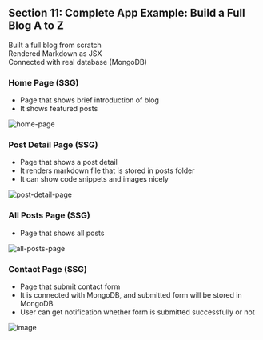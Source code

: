## Section 11: Complete App Example: Build a Full Blog A to Z

Built a full blog from scratch <br/>
Rendered Markdown as JSX <br/>
Connected with real database (MongoDB) <br/>

### Home Page (SSG)
- Page that shows brief introduction of blog
- It shows featured posts

![home-page](https://user-images.githubusercontent.com/76464363/227231318-c836a31d-5c91-4740-8e34-fbe04cf1a54c.png)

### Post Detail Page (SSG)
- Page that shows a post detail
- It renders markdown file that is stored in posts folder
- It can show code snippets and images nicely

![post-detail-page](https://user-images.githubusercontent.com/76464363/227233323-04fa6039-9aa7-4f72-9b98-72995dcad266.png)


### All Posts Page (SSG)
- Page that shows all posts

![all-posts-page](https://user-images.githubusercontent.com/76464363/227235662-46d5eb93-6b6d-4c18-82e1-850fd68d783e.png)

### Contact Page (SSG)
- Page that submit contact form
- It is connected with MongoDB, and submitted form will be stored in MongoDB
- User can get notification whether form is submitted successfully or not

![image](https://user-images.githubusercontent.com/76464363/227237053-3bdcc9e6-b9f4-4ea1-a3ce-002c4c9122ee.png)
